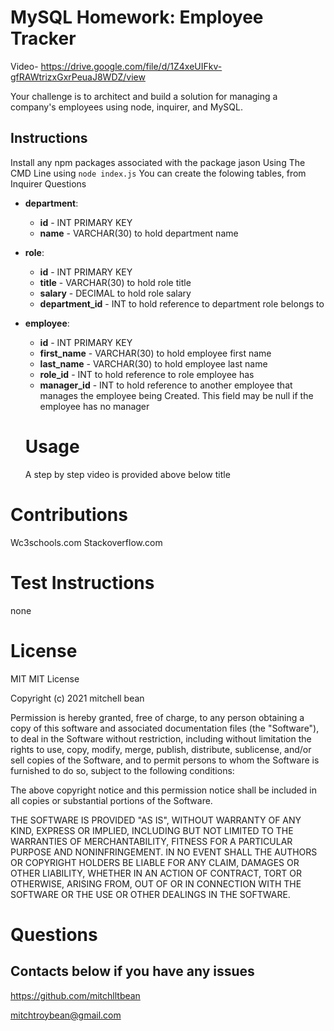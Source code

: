 # MySQL Homework: Employee Tracker

Video- https://drive.google.com/file/d/1Z4xeUIFkv-gfRAWtrizxGxrPeuaJ8WDZ/view

Your challenge is to architect and build a solution for managing a company's employees using node, inquirer, and MySQL.

## Instructions

Install any npm packages associated with the package jason
Using The CMD Line using `node index.js` You can create the folowing tables, from Inquirer Questions

- **department**:

  - **id** - INT PRIMARY KEY
  - **name** - VARCHAR(30) to hold department name

- **role**:

  - **id** - INT PRIMARY KEY
  - **title** - VARCHAR(30) to hold role title
  - **salary** - DECIMAL to hold role salary
  - **department_id** - INT to hold reference to department role belongs to

- **employee**:

  - **id** - INT PRIMARY KEY
  - **first_name** - VARCHAR(30) to hold employee first name
  - **last_name** - VARCHAR(30) to hold employee last name
  - **role_id** - INT to hold reference to role employee has
  - **manager_id** - INT to hold reference to another employee that manages the employee being Created. This field may be null if the employee has no manager

  # Usage

  A step by step video is provided above below title

# Contributions

Wc3schools.com Stackoverflow.com

# Test Instructions

none

# License

MIT
MIT License

Copyright (c) 2021 mitchell bean

Permission is hereby granted, free of charge, to any person obtaining a copy
of this software and associated documentation files (the "Software"), to deal
in the Software without restriction, including without limitation the rights
to use, copy, modify, merge, publish, distribute, sublicense, and/or sell
copies of the Software, and to permit persons to whom the Software is
furnished to do so, subject to the following conditions:

The above copyright notice and this permission notice shall be included in all
copies or substantial portions of the Software.

THE SOFTWARE IS PROVIDED "AS IS", WITHOUT WARRANTY OF ANY KIND, EXPRESS OR
IMPLIED, INCLUDING BUT NOT LIMITED TO THE WARRANTIES OF MERCHANTABILITY,
FITNESS FOR A PARTICULAR PURPOSE AND NONINFRINGEMENT. IN NO EVENT SHALL THE
AUTHORS OR COPYRIGHT HOLDERS BE LIABLE FOR ANY CLAIM, DAMAGES OR OTHER
LIABILITY, WHETHER IN AN ACTION OF CONTRACT, TORT OR OTHERWISE, ARISING FROM,
OUT OF OR IN CONNECTION WITH THE SOFTWARE OR THE USE OR OTHER DEALINGS IN THE
SOFTWARE.

# Questions

## Contacts below if you have any issues

https://github.com/mitchlltbean

mitchtroybean@gmail.com
